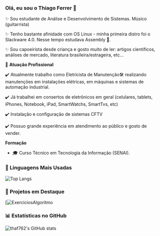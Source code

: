 ### Olá, eu sou o Thiago Ferrer 👋

✨ Sou estudante de Análise e Desenvolvimento de Sistemas. Músico (guitarrista)

✨ Tenho bastante afinidade com OS Linux - minha primeira distro foi o Slackware 4.0. Nesse tempo estudava Assembly 😬.

✨ Sou capoeirista desde criança e gosto muito de ler: artigos científicos, análises de mercado, literatura brasileira/estrageira, etc...

🏢 **Atuação Profissional**

 ✔️ Atualmente trabalho como Eletricista de Manutenção🛠️ realizando manutenções em instalações elétricas, em máquinas e sistemas de automação industrial.
 
 ✔️ Já trabalhei em consertos de eletrônicos em geral (celulares, tablets, iPhones, Notebook, iPad, SmartWatchs, SmartTvs, etc)
 
 ✔️ Instalação e configuração de sistemas CFTV
 
 ✔️ Possuo grande experiência em atendimento ao público e gosto de vender.
  
  **Formação**
- 🎓 Curso Técnico em Tecnologia da Informação (SENAI).

  

### 🚀 Linguagens Mais Usadas

![Top Langs](https://github-readme-stats.vercel.app/api/top-langs/?username=thaf762&layout=compact)


### 📌 Projetos em Destaque

[![ExerciciosAlgoritmo](https://github.com/thaf762/exercicios-algoritmo.git)


### 📊 Estatísticas no GitHub

![thaf762's GitHub stats](https://github-readme-stats.vercel.app/api?username=thaf762&show_icons=true&theme=dracula)
